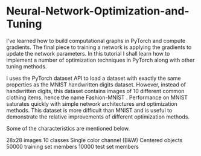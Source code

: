 # Neural-Network-Optimization-and-Tuning
I've learned how to build computational graphs in PyTorch and compute gradients. The final piece to training a network is applying the gradients to update the network parameters. In this tutorial I shall learn how to implement a number of optimization techniques in PyTorch along with other tuning methods.

I uses the PyTorch dataset API to load a dataset with exactly the same properties as the MNIST handwritten digits dataset. However, instead of handwritten digits, this dataset contains images of 10 different common clothing items, hence the name Fashion-MNIST . Performance on MNIST saturates quickly with simple network architectures and optimization methods. This dataset is more difficult than MNIST and is useful to demonstrate the relative improvements of different optimization methods.

Some of the characteristics are mentioned below.

28x28 images
10 classes
Single color channel (B&W)
Centered objects
50000 training set members
10000 test set members
